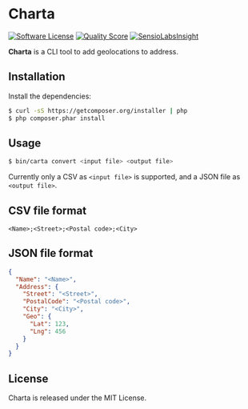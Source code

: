Charta
======

[![Software License](https://img.shields.io/badge/license-MIT-brightgreen.svg?style=flat-square)](LICENSE)
[![Quality Score](https://img.shields.io/scrutinizer/g/hugoboos/charta.svg?style=flat-square)](https://scrutinizer-ci.com/g/hugoboos/charta)
[![SensioLabsInsight](https://insight.sensiolabs.com/projects/63e4120c-e7db-48d4-8acf-faee1dfb007a/mini.png)](https://insight.sensiolabs.com/projects/63e4120c-e7db-48d4-8acf-faee1dfb007a)

**Charta** is a CLI tool to add geolocations to address.


Installation
------------

Install the dependencies:

```bash
$ curl -sS https://getcomposer.org/installer | php
$ php composer.phar install
```


Usage
-----

```bash
$ bin/carta convert <input file> <output file>
```

Currently only a CSV as ```<input file>``` is supported, and a JSON file as ```<output file>```. 


CSV file format
----------

```csv
<Name>;<Street>;<Postal code>;<City>
```

JSON file format
----------------

```json
{
  "Name": "<Name>",
  "Address": {
    "Street": "<Street>",
    "PostalCode": "<Postal code>",
    "City": "<City>",
    "Geo": {
      "Lat": 123,
      "Lng": 456
    }
  }
}
```


License
-------

Charta is released under the MIT License.
